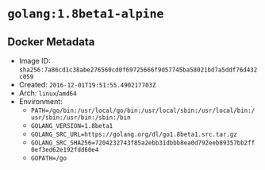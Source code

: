 # `golang:1.8beta1-alpine`

## Docker Metadata

- Image ID: `sha256:7a86cd1c38abe276560cd0f69725666f9d57745ba58021bd7a5ddf76d432c059`
- Created: `2016-12-01T19:51:55.490217703Z`
- Arch: `linux`/`amd64`
- Environment:
  - `PATH=/go/bin:/usr/local/go/bin:/usr/local/sbin:/usr/local/bin:/usr/sbin:/usr/bin:/sbin:/bin`
  - `GOLANG_VERSION=1.8beta1`
  - `GOLANG_SRC_URL=https://golang.org/dl/go1.8beta1.src.tar.gz`
  - `GOLANG_SRC_SHA256=7204232743f85a2ebb31dbbb8ea0d792eeb89357bb2ff0ef3ed62e192fdd60e4`
  - `GOPATH=/go`
